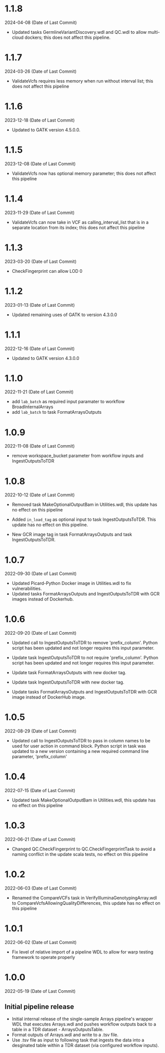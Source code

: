 # 1.1.8
2024-04-08 (Date of Last Commit)

* Updated tasks GermlineVariantDiscovery.wdl and QC.wdl to allow multi-cloud dockers; this does not affect this pipeline.  

# 1.1.7
2024-03-26 (Date of Last Commit)

* ValidateVcfs requires less memory when run without interval list; this does not affect this pipeline

# 1.1.6
2023-12-18 (Date of Last Commit)

* Updated to GATK version 4.5.0.0.

# 1.1.5
2023-12-08 (Date of Last Commit)

* ValidateVcfs now has optional memory parameter; this does not affect this pipeline

# 1.1.4
2023-11-29 (Date of Last Commit)

* ValidateVcfs can now take in VCF as calling_interval_list that is in a separate location from its index; this does not affect this pipeline

# 1.1.3
2023-03-20 (Date of Last Commit)

* CheckFingerprint can allow LOD 0

# 1.1.2
2023-01-13 (Date of Last Commit)

* Updated remaining uses of GATK to version 4.3.0.0

# 1.1.1
2022-12-16 (Date of Last Commit)

* Updated to GATK version 4.3.0.0

# 1.1.0
2022-11-21 (Date of Last Commit)

* add `lab_batch` as required input paramater to workflow BroadInternalArrays
* add `lab_batch` to task FormatArraysOutputs

# 1.0.9 
2022-11-08 (Date of Last Commit)

* remove workspace_bucket parameter from workflow inputs and IngestOutputsToTDR

# 1.0.8
2022-10-12 (Date of Last Commit)

* Removed task MakeOptionalOutputBam in Utilities.wdl, this update has no effect on this pipeline
* Added `in_load_tag` as optional input to task IngestOutputsToTDR. This update has no effect on this pipeline.

* New GCR image tag in task FormatArraysOutputs and task IngestOutputsToTDR.

# 1.0.7
2022-09-30 (Date of Last Commit)

* Updated Picard-Python Docker image in Utilities.wdl to fix vulnerabilities.
* Updated tasks FormatArraysOutputs and IngestOutputsToTDR with GCR images instead of Dockerhub.

# 1.0.6
2022-09-20 (Date of Last Commit)

* Updated call to IngestOutputsToTDR to remove 'prefix_column'. Python script has been updated and not longer requires this input parameter.
* Update task IngestOutputsToTDR to not require 'prefix_column'. Python script has been updated and not longer requires this input parameter.

* Update task FormatArraysOutputs with new docker tag.
* Update task IngestOutputsToTDR with new docker tag.
* Update tasks FormatArraysOutputs and IngestOutputsToTDR with GCR image instead of DockerHub image.

# 1.0.5
2022-08-29 (Date of Last Commit)

* Updated call to IngestOutputsToTDR to pass in column names to be used for user action in command block. Python script in task was updated to a new version containing a new required command line parameter, 'prefix_column'

# 1.0.4
2022-07-15 (Date of Last Commit)

* Updated task MakeOptionalOutputBam in Utilities.wdl, this update has no effect on this pipeline

# 1.0.3
2022-06-21 (Date of Last Commit)

* Changed QC.CheckFingerprint to QC.CheckFingerprintTask to avoid a naming conflict in the update scala tests, no effect on this pipeline

# 1.0.2
2022-06-03 (Date of Last Commit)

* Renamed the CompareVCFs task in VerifyIlluminaGenotypingArray.wdl to CompareVcfsAllowingQualityDifferences, this update has no effect on this pipeline

# 1.0.1
2022-06-02 (Date of Last Commit)

* Fix level of relative import of a pipeline WDL to allow for warp testing framework to operate properly

# 1.0.0
2022-05-19 (Date of Last Commit)

## Initial pipeline release

* Initial internal release of the single-sample Arrays pipeline's wrapper WDL that executes Arrays.wdl and pushes workflow outputs back to a table in a TDR dataset - ArraysOutputsTable.
* Format outputs of Arrays.wdl and write to a .tsv file.
* Use .tsv file as input to following task that ingests the data into a desginated table within a TDR dataset (via configured workflow inputs).